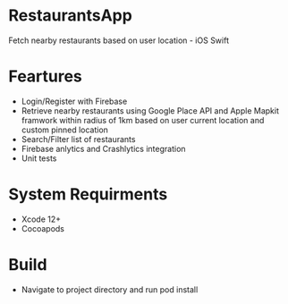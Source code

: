 # RestaurantsApp
Fetch nearby restaurants based on user location - iOS Swift

# Feartures
- Login/Register with Firebase
- Retrieve nearby restaurants using Google Place API and Apple Mapkit framwork within radius of 1km based on user current location and custom pinned location
- Search/Filter list of restaurants
- Firebase anlytics and Crashlytics integration
- Unit tests

# System Requirments
- Xcode 12+
- Cocoapods

# Build
- Navigate to project directory and run pod install

